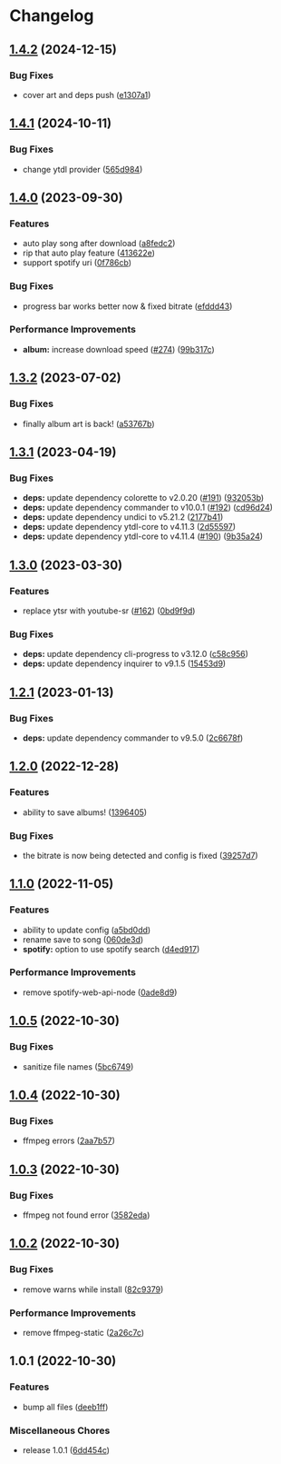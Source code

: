 # Changelog

## [1.4.2](https://github.com/EvolutionX-10/Ariaa/compare/v1.4.1...v1.4.2) (2024-12-15)


### Bug Fixes

* cover art and deps push ([e1307a1](https://github.com/EvolutionX-10/Ariaa/commit/e1307a10628d7c9c20c2d7093cf5e9941c1cb61d))

## [1.4.1](https://github.com/EvolutionX-10/Ariaa/compare/v1.4.0...v1.4.1) (2024-10-11)


### Bug Fixes

* change ytdl provider ([565d984](https://github.com/EvolutionX-10/Ariaa/commit/565d984f56497ac28d9ee029e7554c563f7e3b76))

## [1.4.0](https://github.com/EvolutionX-10/Ariaa/compare/v1.3.2...v1.4.0) (2023-09-30)


### Features

* auto play song after download ([a8fedc2](https://github.com/EvolutionX-10/Ariaa/commit/a8fedc26b14d1077584f6233823dd550f0666fae))
* rip that auto play feature ([413622e](https://github.com/EvolutionX-10/Ariaa/commit/413622ed3417134eb38a5d2e02620950d2265671))
* support spotify uri ([0f786cb](https://github.com/EvolutionX-10/Ariaa/commit/0f786cb8ccd1e35abb6d5891ac18985d8c8dfb94))


### Bug Fixes

* progress bar works better now & fixed bitrate ([efddd43](https://github.com/EvolutionX-10/Ariaa/commit/efddd43b6d3511d3329d5a2f15ea7eb992525042))


### Performance Improvements

* **album:** increase download speed ([#274](https://github.com/EvolutionX-10/Ariaa/issues/274)) ([99b317c](https://github.com/EvolutionX-10/Ariaa/commit/99b317c1b2514571734142d9b5e009ba41e48fbd))

## [1.3.2](https://github.com/EvolutionX-10/Ariaa/compare/v1.3.1...v1.3.2) (2023-07-02)


### Bug Fixes

* finally album art is back! ([a53767b](https://github.com/EvolutionX-10/Ariaa/commit/a53767b95d9ad3ffb781855abb2b317c8b7871fe))

## [1.3.1](https://github.com/EvolutionX-10/Ariaa/compare/v1.3.0...v1.3.1) (2023-04-19)


### Bug Fixes

* **deps:** update dependency colorette to v2.0.20 ([#191](https://github.com/EvolutionX-10/Ariaa/issues/191)) ([932053b](https://github.com/EvolutionX-10/Ariaa/commit/932053bb8d2ae5647c246932d08812d6a57e4b51))
* **deps:** update dependency commander to v10.0.1 ([#192](https://github.com/EvolutionX-10/Ariaa/issues/192)) ([cd96d24](https://github.com/EvolutionX-10/Ariaa/commit/cd96d24733bafb3673c3a0c74d98866a541d3a43))
* **deps:** update dependency undici to v5.21.2 ([2177b41](https://github.com/EvolutionX-10/Ariaa/commit/2177b4157e8236974f854de859c58c271b428384))
* **deps:** update dependency ytdl-core to v4.11.3 ([2d55597](https://github.com/EvolutionX-10/Ariaa/commit/2d55597ff19dba31c730b1e050deb3edbaa3d5c0))
* **deps:** update dependency ytdl-core to v4.11.4 ([#190](https://github.com/EvolutionX-10/Ariaa/issues/190)) ([9b35a24](https://github.com/EvolutionX-10/Ariaa/commit/9b35a247c539f5cf8b775565e83e9fa32de10ce4))

## [1.3.0](https://github.com/EvolutionX-10/Ariaa/compare/v1.2.1...v1.3.0) (2023-03-30)


### Features

* replace ytsr with youtube-sr ([#162](https://github.com/EvolutionX-10/Ariaa/issues/162)) ([0bd9f9d](https://github.com/EvolutionX-10/Ariaa/commit/0bd9f9d69c2de20442020517b6d24b41d2ba4203))


### Bug Fixes

* **deps:** update dependency cli-progress to v3.12.0 ([c58c956](https://github.com/EvolutionX-10/Ariaa/commit/c58c95633a490ae92ed92f15b8c5a407ee3e3c2c))
* **deps:** update dependency inquirer to v9.1.5 ([15453d9](https://github.com/EvolutionX-10/Ariaa/commit/15453d983f70de2f0df1b4c5dbe51d5cf8e5f16c))

## [1.2.1](https://github.com/EvolutionX-10/Ariaa/compare/v1.2.0...v1.2.1) (2023-01-13)


### Bug Fixes

* **deps:** update dependency commander to v9.5.0 ([2c6678f](https://github.com/EvolutionX-10/Ariaa/commit/2c6678fa5c9f60d900b6b83556a0ac2d571e8ea3))

## [1.2.0](https://github.com/EvolutionX-10/Ariaa/compare/v1.1.0...v1.2.0) (2022-12-28)


### Features

* ability to save albums! ([1396405](https://github.com/EvolutionX-10/Ariaa/commit/139640502dcc60dc2100732a465e9e8d5debddf0))


### Bug Fixes

* the bitrate is now being detected and config is fixed ([39257d7](https://github.com/EvolutionX-10/Ariaa/commit/39257d787ad502f61366d916a655df568cf2680c))

## [1.1.0](https://github.com/EvolutionX-10/Ariaa/compare/v1.0.5...v1.1.0) (2022-11-05)


### Features

* ability to update config ([a5bd0dd](https://github.com/EvolutionX-10/Ariaa/commit/a5bd0dd6c58632d1f65023dcd9759b2b5a93fa76))
* rename save to song ([060de3d](https://github.com/EvolutionX-10/Ariaa/commit/060de3de366470c35d274662958cf620d23b1bb3))
* **spotify:** option to use spotify search ([d4ed917](https://github.com/EvolutionX-10/Ariaa/commit/d4ed9179f523d06031cdc9364fe6ba89815c6cc8))


### Performance Improvements

* remove spotify-web-api-node ([0ade8d9](https://github.com/EvolutionX-10/Ariaa/commit/0ade8d90c0b4c60afab36f2d3df22de17721a95a))

## [1.0.5](https://github.com/EvolutionX-10/Ariaa/compare/v1.0.4...v1.0.5) (2022-10-30)


### Bug Fixes

* sanitize file names ([5bc6749](https://github.com/EvolutionX-10/Ariaa/commit/5bc6749318c4bdc97deade6d757ab895f70781bd))

## [1.0.4](https://github.com/EvolutionX-10/Ariaa/compare/v1.0.3...v1.0.4) (2022-10-30)


### Bug Fixes

* ffmpeg errors ([2aa7b57](https://github.com/EvolutionX-10/Ariaa/commit/2aa7b577b5f4df062dd3e955c9e82ce5161e714c))

## [1.0.3](https://github.com/EvolutionX-10/Ariaa/compare/v1.0.2...v1.0.3) (2022-10-30)


### Bug Fixes

* ffmpeg not found error ([3582eda](https://github.com/EvolutionX-10/Ariaa/commit/3582eda8899ce28fc36bc15b42558f517fc7ab5c))

## [1.0.2](https://github.com/EvolutionX-10/Ariaa/compare/v1.0.1...v1.0.2) (2022-10-30)


### Bug Fixes

* remove warns while install ([82c9379](https://github.com/EvolutionX-10/Ariaa/commit/82c93791560c726f97f8ee261be1d96fbbd7906c))


### Performance Improvements

* remove ffmpeg-static ([2a26c7c](https://github.com/EvolutionX-10/Ariaa/commit/2a26c7c425c919ae90763c4fc8e6980289c9dc62))

## 1.0.1 (2022-10-30)


### Features

* bump all files ([deeb1ff](https://github.com/EvolutionX-10/Ariaa/commit/deeb1ffe54eff18fb1bfdcc8780fd9ab29506f4f))


### Miscellaneous Chores

* release 1.0.1 ([6dd454c](https://github.com/EvolutionX-10/Ariaa/commit/6dd454cfd78ada75c65c84b09bff1c8c128e8cc8))
